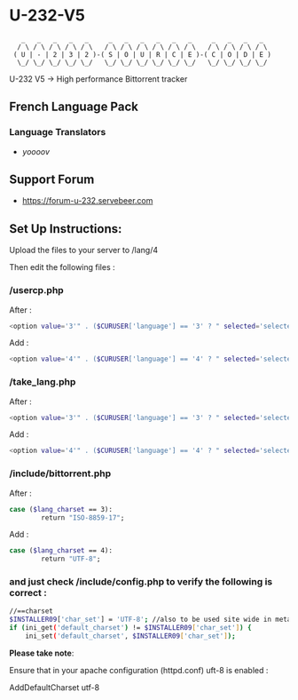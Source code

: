 # U-232-V5

```
   _   _   _   _   _     _   _   _   _   _   _     _   _   _   _	
  / \ / \ / \ / \ / \   / \ / \ / \ / \ / \ / \   / \ / \ / \ / \	
 ( U | - | 2 | 3 | 2 )-( S | O | U | R | C | E )-( C | O | D | E )	
  \_/ \_/ \_/ \_/ \_/   \_/ \_/ \_/ \_/ \_/ \_/   \_/ \_/ \_/ \_/	

```

U-232 V5 -> High performance Bittorrent tracker

## French Language Pack

### Language Translators

- *yoooov*

##	Support Forum

- <https://forum-u-232.servebeer.com>

## Set Up Instructions:


Upload the files to your server to /lang/4

Then edit the following files :

### /usercp.php

After :
```bash
<option value='3'" . ($CURUSER['language'] == '3' ? " selected='selected'" : "") . ">New</option>
```

Add :
```bash
<option value='4'" . ($CURUSER['language'] == '4' ? " selected='selected'" : "") . ">FR</option>;
```

### /take_lang.php

After :
```bash
<option value='3'" . ($CURUSER['language'] == '3' ? " selected='selected'" : "") . ">Rm</option>
```

Add :
```bash
<option value='4'" . ($CURUSER['language'] == '4' ? " selected='selected'" : "") . ">FR</option>";
```

### /include/bittorrent.php

After :
```bash
case ($lang_charset == 3):
        return "ISO-8859-17";
```

Add :
```bash
case ($lang_charset == 4):
		return "UTF-8";
```

### and just check /include/config.php to verify the following is correct :
```bash
//==charset
$INSTALLER09['char_set'] = 'UTF-8'; //also to be used site wide in meta tags
if (ini_get('default_charset') != $INSTALLER09['char_set']) {
    ini_set('default_charset', $INSTALLER09['char_set']);
```

**Please take note**:

Ensure that in your apache configuration (httpd.conf) uft-8 is enabled :

AddDefaultCharset utf-8

